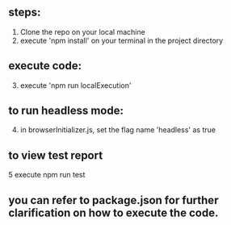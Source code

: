 ## steps:

1. Clone the repo on your local machine
2. execute 'npm install' on your terminal in the project directory

## execute code:
3. execute 'npm run localExecution'

## to run headless mode:
4. in browserInitializer.js, set the flag name 'headless' as true

## to view test report
5 execute npm run test

## you can refer to package.json for further clarification on how to execute the code.


